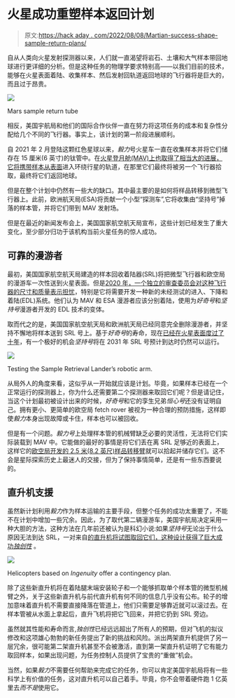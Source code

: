 # 火星成功重塑样本返回计划

> 原文:[https://hack aday . com/2022/08/08/Martian-success-shape-sample-return-plans/](https://hackaday.com/2022/08/08/martian-successes-reshape-sample-return-plans/)

自从人类向火星发射探测器以来，人们就一直渴望将岩石、土壤和大气样本带回地球进行更详细的分析。但是这种任务的物理学要求特别高——以我们目前的技术，能够在火星表面着陆、收集样本、然后发射回轨道返回地球的飞行器将是巨大的，而且过于昂贵。

[![](../Images/08112f49200b0d8194cd7649c1ca81bf.png)](https://hackaday.com/wp-content/uploads/2022/08/msr22_tube.jpg)

Mars sample return tube

相反，美国宇航局和他们的国际合作伙伴一直在努力将这项任务的成本和复杂性分配给几个不同的飞行器。事实上，该计划的第一阶段进展顺利。

自 2021 年 2 月登陆这颗红色星球以来，*毅力*号火星车一直在收集样本并将它们储存在 15 厘米(6 英寸)的钛管中。在[火星登月舱(MAV)上也取得了相当大的进展，它将携带样本从表面](https://hackaday.com/2022/02/14/nasa-taps-lockheed-to-bring-back-a-piece-of-mars/)进入环绕行星的轨道，在那里它们最终将被另一个飞行器拾取，最终将它们返回地球。

但是在整个计划中仍然有一些大的缺口。其中最主要的是如何将样品转移到微型飞行器上。此前，欧洲航天局(ESA)将贡献一个小型“探测车”,它将收集由“坚持号”掉落的样本管，并将它们带到 MAV 发射场。

但是在最近的新闻发布会上，美国国家航空航天局宣布，这些计划已经发生了重大变化，至少部分归功于该机构当前火星任务的惊人成功。

## 可靠的漫游者

最初，美国国家航空航天局建造的样本回收着陆器(SRL)将把微型飞行器和欧空局的漫游车一次性送到火星表面。但是[2020 年，一个独立的审查委员会对这种飞行器的尺寸和质量表示担忧](https://spacenews.com/independent-panel-recommends-delaying-mars-sample-return-missions/)，特别是它将需要开发一种新的未经测试的进入、下降和着陆(EDL)系统。他们认为 MAV 和 ESA 漫游者应该分别着陆，使用为*好奇号*和*坚持号*漫游者开发的 EDL 技术的变体。

取而代之的是，美国国家航空航天局和欧洲航天局已经同意完全删除漫游者，并坚持不懈地将样本送到 SRL 号上。基于*好奇号*的寿命，现在[已经在火星表面度过了十年](https://hackaday.com/2012/08/05/mars-science-laboratory-lands-today/)，有一个极好的机会*坚持号*将在 2031 年 SRL 号预计到达时仍然可以运行。

[![](../Images/678c53a76d60d52e0991dc3864574bb4.png)](https://hackaday.com/wp-content/uploads/2022/08/msr22_arm.jpg)

Testing the Sample Retrieval Lander’s robotic arm.

从局外人的角度来看，这似乎从一开始就应该是计划。毕竟，如果样本已经在一个正常运行的探测器上，你为什么还需要第二个探测器来取回它们呢？但是请记住，当这个计划最初被设计出来的时候，*好奇号*和它的孪生兄弟*恒心号*还没有证明自己。拥有更小、更简单的欧空局 fetch rover 被视为一种合理的预防措施，这样即使*毅力*本身出现故障或卡住，样本也可以被回收。

但是有一个问题。*毅力号*上处理样本管的机械臂缺乏必要的灵活性，无法将它们实际装载到 MAV 中。它能做的最好的事情是将它们丢在离 SRL 足够近的表面上，这样它的[欧空局开发的 2.5 米(8.2 英尺)样品转移臂](https://www.esa.int/Science_Exploration/Human_and_Robotic_Exploration/A_helping_hand_for_Mars)就可以拾起并储存它们。这不会是星际探索历史上最迷人的交接，但为了保持事情简单，还是有一些东西要说的。

## 直升机支援

虽然新计划利用*毅力*作为样本运输的主要手段，但整个任务的成功太重要了，不能不在计划中增加一些冗余。因此，为了取代第二辆漫游车，美国宇航局决定采用一种大胆的方法，这种方法在几年前还被认为是科幻小说:如果*坚持号*无论出于什么原因无法到达 SRL，一对来自[的直升机将试图取回它们，这种设计获得了巨大成功*独创性*](https://hackaday.com/2021/05/02/ingenuity-completes-fourth-flight-on-mars-gets-a-new-mission/) 。

[![](../Images/2571da702e6ed211f82de14da1a2d8ec.png)](https://hackaday.com/wp-content/uploads/2022/08/msr22_copter.jpg)

Helicopters based on *Ingenuity* offer a contingency plan.

除了这些新直升机将在着陆腿末端安装轮子和一个能够抓取单个样本管的微型机械臂之外，关于这些新直升机与前代直升机有何不同的信息几乎没有公布。轮子的增加意味着直升机不需要直接降落在管道上，他们只需要足够靠近就可以滚过去。在样本管被从水面上拿起后，直升飞机将把它飞回来，并把它扔到 SRL 旁边。

虽然就其性能和寿命而言,*独创性*已经远远超出了所有人的预期，但对飞机的拟议修改和这项雄心勃勃的新任务提出了新的挑战和风险。派出两架直升机提供了另一层冗余，很可能第二架直升机甚至不会被激活，直到第一架直升机证明了它有能力取回样本，如果出现问题，为任务控制人员提供了宝贵的“重做”机会。

当然，如果*毅力*不需要任何帮助来完成它的任务，你可以肯定美国宇航局将有一些科学上有价值的任务，这对直升机可以自己着手。毕竟，你不会带着硬件跑 1 亿英里去*而不是*使用它。